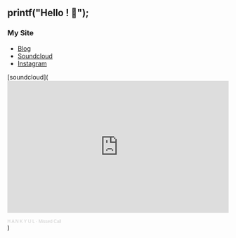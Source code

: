 ## printf("Hello ! 👋"); 

### My Site

- [Blog](https://1coding.tistory.com/)
- [Soundcloud](https://soundcloud.com/hankyulhoon)
- [Instagram](https://www.instagram.com/hankyul20)

[soundcloud](<iframe width="100%" height="300" scrolling="no" frameborder="no" allow="autoplay" src="https://w.soundcloud.com/player/?url=https%3A//api.soundcloud.com/tracks/955941151&color=%23ff5500&auto_play=false&hide_related=false&show_comments=true&show_user=true&show_reposts=false&show_teaser=true&visual=true"></iframe><div style="font-size: 10px; color: #cccccc;line-break: anywhere;word-break: normal;overflow: hidden;white-space: nowrap;text-overflow: ellipsis; font-family: Interstate,Lucida Grande,Lucida Sans Unicode,Lucida Sans,Garuda,Verdana,Tahoma,sans-serif;font-weight: 100;"><a href="https://soundcloud.com/hankyulhoon" title="H A N K Y U L" target="_blank" style="color: #cccccc; text-decoration: none;">H A N K Y U L</a> · <a href="https://soundcloud.com/hankyulhoon/missed-call" title="Missed Call" target="_blank" style="color: #cccccc; text-decoration: none;">Missed Call</a></div>)
